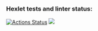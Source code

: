 ### Hexlet tests and linter status:
[![Actions Status](https://github.com/WeldersMen/java-project-61/workflows/hexlet-check/badge.svg)](https://github.com/WeldersMen/java-project-61/actions)
<a href="https://codeclimate.com/github/WeldersMen/java-project-61/maintainability"><img src="https://api.codeclimate.com/v1/badges/206fd66ff3bbf26c3ca3/maintainability" /></a>

